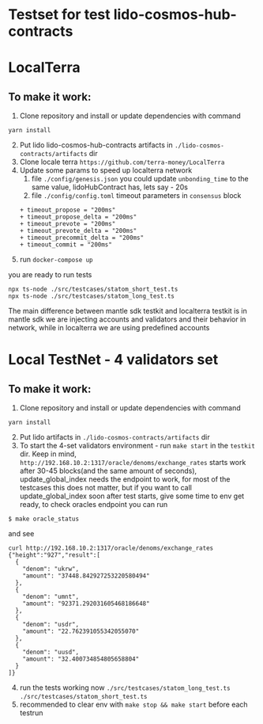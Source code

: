 # Testset for test lido-cosmos-hub-contracts

# LocalTerra
## To make it work:
1) Clone repository and install or update dependencies with command
```
yarn install
```
2) Put lido lido-cosmos-hub-contracts artifacts in `./lido-cosmos-contracts/artifacts` dir
3) Clone locale terra `https://github.com/terra-money/LocalTerra`
4) Update some params to speed up localterra network
    1) file `./config/genesis.json` you could update `unbonding_time` to the same value, lidoHubContract has, lets say - 20s
    2) file `./config/config.toml` timeout parameters in `consensus` block
    ```
    + timeout_propose = "200ms"
    + timeout_propose_delta = "200ms"
    + timeout_prevote = "200ms"
    + timeout_prevote_delta = "200ms"
    + timeout_precommit_delta = "200ms"
    + timeout_commit = "200ms"
    ```
5) run `docker-compose up`

you are ready to run tests

```
npx ts-node ./src/testcases/statom_short_test.ts
npx ts-node ./src/testcases/statom_long_test.ts
```

The main difference between mantle sdk testkit and localterra testkit is in mantle sdk we are injecting accounts and validators and their behavior in network, while in localterra we are using predefined accounts

# Local TestNet - 4 validators set
## To make it work:
1) Clone repository and install or update dependencies with command
```shell
yarn install
```
2) Put lido artifacts in `./lido-cosmos-contracts/artifacts` dir
3) To start the 4-set validators environment - run `make start` in the `testkit` dir. Keep in mind, `http://192.168.10.2:1317/oracle/denoms/exchange_rates` starts work after 30-45 blocks(and the same amount of seconds), update_global_index needs the endpoint to work, for most of the testcases this does not matter, but if you want to call update_global_index soon after test starts, give some time to env get ready, to check oracles endpoint you can run 
```shell
$ make oracle_status
```
and see
```shell
curl http://192.168.10.2:1317/oracle/denoms/exchange_rates
{"height":"927","result":[
  {
    "denom": "ukrw",
    "amount": "37448.842927253220580494"
  },
  {
    "denom": "umnt",
    "amount": "92371.292031605468186648"
  },
  {
    "denom": "usdr",
    "amount": "22.762391055342055070"
  },
  {
    "denom": "uusd",
    "amount": "32.400734854805658804"
  }
]}
```
4) run the tests
    working now
    `./src/testcases/statom_long_test.ts`
    `./src/testcases/statom_short_test.ts`
5) recommended to clear env with `make stop && make start` before each testrun